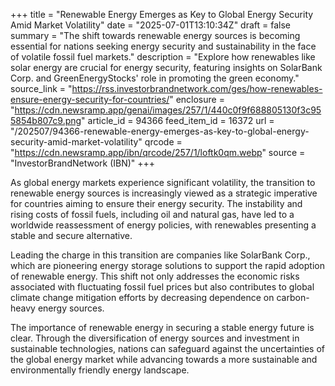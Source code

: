+++
title = "Renewable Energy Emerges as Key to Global Energy Security Amid Market Volatility"
date = "2025-07-01T13:10:34Z"
draft = false
summary = "The shift towards renewable energy sources is becoming essential for nations seeking energy security and sustainability in the face of volatile fossil fuel markets."
description = "Explore how renewables like solar energy are crucial for energy security, featuring insights on SolarBank Corp. and GreenEnergyStocks' role in promoting the green economy."
source_link = "https://rss.investorbrandnetwork.com/ges/how-renewables-ensure-energy-security-for-countries/"
enclosure = "https://cdn.newsramp.app/genai/images/257/1/440c0f9f688805130f3c955854b807c9.png"
article_id = 94366
feed_item_id = 16372
url = "/202507/94366-renewable-energy-emerges-as-key-to-global-energy-security-amid-market-volatility"
qrcode = "https://cdn.newsramp.app/ibn/qrcode/257/1/loftk0qm.webp"
source = "InvestorBrandNetwork (IBN)"
+++

<p>As global energy markets experience significant volatility, the transition to renewable energy sources is increasingly viewed as a strategic imperative for countries aiming to ensure their energy security. The instability and rising costs of fossil fuels, including oil and natural gas, have led to a worldwide reassessment of energy policies, with renewables presenting a stable and secure alternative.</p><p>Leading the charge in this transition are companies like SolarBank Corp., which are pioneering energy storage solutions to support the rapid adoption of renewable energy. This shift not only addresses the economic risks associated with fluctuating fossil fuel prices but also contributes to global climate change mitigation efforts by decreasing dependence on carbon-heavy energy sources.</p><p>The importance of renewable energy in securing a stable energy future is clear. Through the diversification of energy sources and investment in sustainable technologies, nations can safeguard against the uncertainties of the global energy market while advancing towards a more sustainable and environmentally friendly energy landscape.</p>